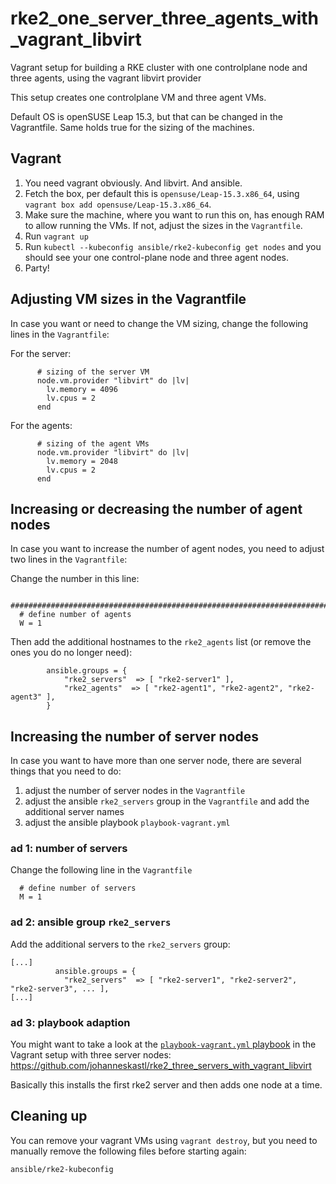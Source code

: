 # rke2_one_server_three_agents_with_vagrant_libvirt

Vagrant setup for building a RKE cluster with one controlplane node and three agents, using the vagrant libvirt provider 

This setup creates one controlplane VM and three agent VMs.

Default OS is openSUSE Leap 15.3, but that can be changed in the Vagrantfile. Same holds true for the sizing of the machines.

## Vagrant

1. You need vagrant obviously. And libvirt. And ansible.
2. Fetch the box, per default this is `opensuse/Leap-15.3.x86_64`, using `vagrant box add opensuse/Leap-15.3.x86_64`.
3. Make sure the machine, where you want to run this on, has enough RAM to allow running the VMs. If not, adjust the sizes in the `Vagrantfile`.
4. Run `vagrant up`
5. Run `kubectl --kubeconfig ansible/rke2-kubeconfig get nodes` and you should see your one control-plane node and three agent nodes.
6. Party!

## Adjusting VM sizes in the Vagrantfile

In case you want or need to change the VM sizing, change the following lines in the `Vagrantfile`:

For the server:
```
      # sizing of the server VM
      node.vm.provider "libvirt" do |lv|
        lv.memory = 4096
        lv.cpus = 2
      end
```

For the agents:
```
      # sizing of the agent VMs
      node.vm.provider "libvirt" do |lv|
        lv.memory = 2048
        lv.cpus = 2
      end
```

## Increasing or decreasing the number of agent nodes

In case you want to increase the number of agent nodes, you need to adjust two lines in the `Vagrantfile`:

Change the number in this line:
```
  ###################################################################################
  # define number of agents
  W = 1
```

Then add the additional hostnames to the `rke2_agents` list (or remove the ones you do no longer need):
```
        ansible.groups = {
            "rke2_servers"  => [ "rke2-server1" ],
            "rke2_agents"  => [ "rke2-agent1", "rke2-agent2", "rke2-agent3" ],
        }
```

## Increasing the number of server nodes

In case you want to have more than one server node, there are several things that you need to do:
1. adjust the number of server nodes in the `Vagrantfile`
2. adjust the ansible `rke2_servers` group in the `Vagrantfile` and add the additional server names
3. adjust the ansible playbook `playbook-vagrant.yml`

### ad 1: number of servers

Change the following line in the `Vagrantfile`
```
  # define number of servers
  M = 1
```

### ad 2: ansible group `rke2_servers`

Add the additional servers to the `rke2_servers` group:
```
[...]
          ansible.groups = {
            "rke2_servers"  => [ "rke2-server1", "rke2-server2", "rke2-server3", ... ],
[...]
```

### ad 3: playbook adaption

You might want to take a look at the [`playbook-vagrant.yml` playbook](https://github.com/johanneskastl/rke2_three_servers_with_vagrant_libvirt/blob/main/ansible/playbook-vagrant.yml) in the Vagrant setup with three server nodes:
https://github.com/johanneskastl/rke2_three_servers_with_vagrant_libvirt

Basically this installs the first rke2 server and then adds one node at a time.

## Cleaning up

You can remove your vagrant VMs using `vagrant destroy`, but you need to manually remove the following files before starting again:
```bash
ansible/rke2-kubeconfig
```
